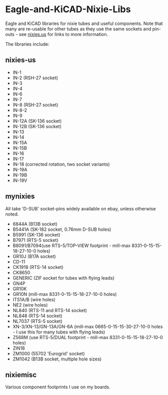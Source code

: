 # Eagle-and-KiCAD-Nixie-Libs
Eagle and KiCAD libraries for nixie tubes and useful components. Note that many are re-usable
for other tubes as they use the same sockets and pin-outs - see [nixies.us](http://www.nixies.us/resources/resources/) for links to more information.

The libraries include:

## nixies-us
* IN-1
* IN-2 (RSH-27 socket)
* IN-3
* IN-4
* IN-6
* IN-7
* IN-8 (RSH-27 socket)
* IN-8-2
* IN-9
* IN-12A (SK-136 socket)
* IN-12B (SK-136 socket)
* IN-13
* IN-14
* IN-15A
* IN-15B
* IN-16
* IN-17
* IN-18 (corrected rotation, two socket variants)
* IN-19A
* IN-19B
* IN-19V

## mynixies
All take 'D-SUB' socket-pins widely available on ebay, unless otherwise noted.
* 6844A (B13B socket)
* B5441A (SK-182 socket, 0.76mm D-SUB holes)
* B5991 (SK-136 socket)
* B7971 (RTS-5 socket)
* B8091/B7094(use RTS-5/TOP-VIEW footprint - mill-max 8331-0-15-15-18-27-10-0 holes)
* GR10J (B17A socket)
* CD-11
* CK1918 (RTS-14 socket)
* CK8650
* GENERIC (ZIF socket for tubes with flying leads)
* GN4P
* GR10K
* GR10N (mill-max 8331-0-15-15-18-27-10-0 holes)
* ITS1A/B (wire holes)
* NE2 (wire holes)
* NL840 (RTS-11 and RTS-14 socket)
* NL848 (RTS-14 socket)
* NL7037 (RTS-5 socket)
* XN-3/XN-13/GN-13A/GN-6A (mill-max 0665-0-15-15-30-27-10-0 holes - I use this for many tubes with flying leads)
* Z568M (use RTS-5/DUAL footprint - mill-max 8331-0-15-15-18-27-10-0 holes)
* ZIN18
* ZM1000 (55702 'Eurogrid' socket)
* ZM1042 (B13B socket, multiple hole sizes)

## nixiemisc
Various component footprints I use on my boards.
